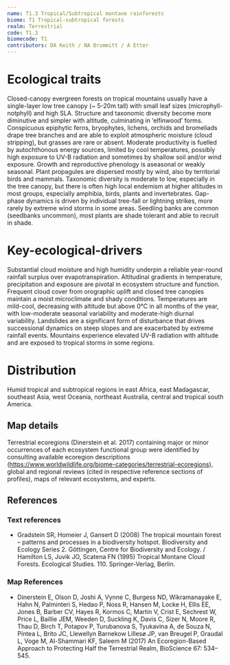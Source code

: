 ```yaml
---
name: T1.3 Tropical/Subtropical montane rainforests
biome: T1 Tropical-subtropical forests
realm: Terrestrial
code: T1.3
biomecode: T1
contributors: DA Keith / NA Brummitt / A Etter
---
```


# Ecological traits

Closed-canopy evergreen forests on tropical mountains usually have a single-layer low tree canopy (~ 5-20m tall) with small leaf sizes (microphyll-notphyll) and high SLA. Structure and taxonomic diversity become more diminutive and simpler with altitude, culminating in ‘elfinwood’ forms. Conspicuous epiphytic ferns, bryophytes, lichens, orchids and bromeliads drape tree branches and are able to exploit atmospheric moisture (cloud stripping), but grasses are rare or absent. Moderate productivity is fuelled by autochthonous energy sources, limited by cool temperatures, possibly high exposure to UV-B radiation and sometimes by shallow soil and/or wind exposure. Growth and reproductive phenology is aseasonal or weakly seasonal. Plant propagules are dispersed mostly by wind, also by territorial birds and mammals. Taxonomic diversity is moderate to low, especially in the tree canopy, but there is often high local endemism at higher altitudes in most groups, especially amphibia, birds, plants and invertebrates. Gap-phase dynamics is driven by individual tree-fall or lightning strikes, more rarely by extreme wind storms in some areas. Seedling banks are common (seedbanks uncommon), most plants are shade tolerant and able to recruit in shade.

# Key-ecological-drivers

Substantial cloud moisture and high humidity underpin a reliable year-round rainfall surplus over evapotranspiration. Altitudinal gradients in temperature, precipitation and exposure are pivotal in ecosystem structure and function. Frequent cloud cover from orographic uplift and closed tree canopies maintain a moist microclimate and shady conditions. Temperatures are mild-cool, decreasing with altitude but above 0°C in all months of the year, with low-moderate seasonal variability and moderate-high diurnal variability. Landslides are a significant form of disturbance that drives successional dynamics on steep slopes and are exacerbated by extreme rainfall events. Mountains experience elevated UV-B radiation with altitude and are exposed to tropical storms in some regions.

# Distribution

Humid tropical and subtropical regions in east Africa, east Madagascar, southeast Asia, west Oceania, northeast Australia, central and tropical south America.

## Map details

Terrestrial ecoregions (Dinerstein et al. 2017) containing major or minor occurrences of each ecosystem functional group were identified by consulting available ecoregion descriptions (https://www.worldwildlife.org/biome-categories/terrestrial-ecoregions), global and regional reviews (cited in respective reference sections of profiles), maps of relevant ecosystems, and experts.

## References

### Text references

* Gradstein SR, Homeier J, Gansert D (2008) The tropical mountain forest – patterns and processes in a biodiversity hotspot. Biodiversity and Ecology Series 2. Göttingen, Centre for Biodiversity and Ecology. / Hamilton LS, Juvik JO, Scatena FN (1995) Tropical Montane Cloud Forests. Ecological Studies. 110. Springer-Verlag, Berlin.

### Map References

* Dinerstein E, Olson D, Joshi A, Vynne C, Burgess ND, Wikramanayake E, Hahn N, Palminteri S, Hedao P, Noss R, Hansen M, Locke H, Ellis EE, Jones B, Barber CV, Hayes R, Kormos C, Martin V, Crist E, Sechrest W, Price L, Baillie JEM, Weeden D, Suckling K, Davis C, Sizer N, Moore R, Thau D, Birch T, Potapov P, Turubanova S, Tyukavina A, de Souza N, Pintea L, Brito JC, Llewellyn Barnekow Lillesø JP, van Breugel P, Graudal L, Voge M, Al-Shammari KF, Saleem M (2017) An Ecoregion-Based Approach to Protecting Half the Terrestrial Realm, BioScience 67: 534–545.
